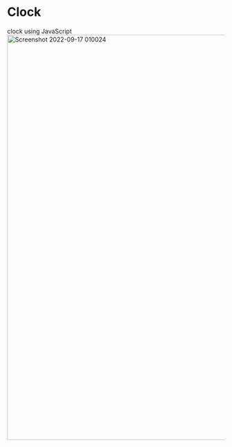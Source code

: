 # Clock
clock using JavaScript
<img width="937" alt="Screenshot 2022-09-17 010024" src="https://user-images.githubusercontent.com/92743622/190725499-1a0aa49c-faab-4114-9b5e-45f817115f1b.png">
